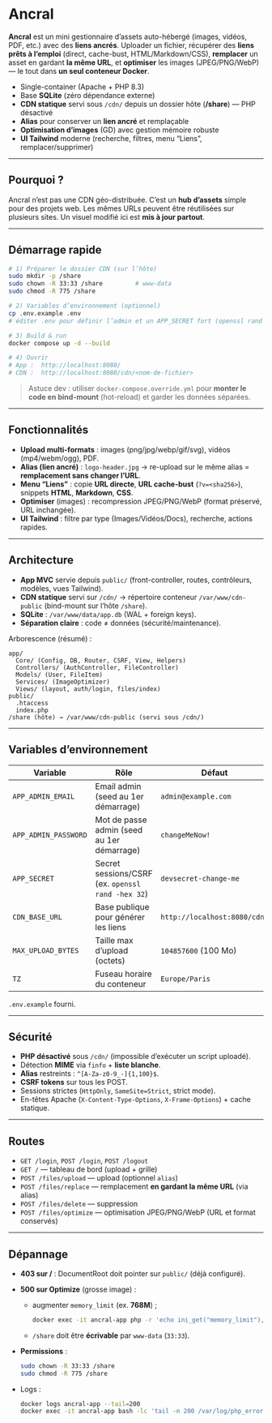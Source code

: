 # Ancral

**Ancral** est un mini gestionnaire d’assets auto-hébergé (images, vidéos, PDF, etc.) avec des **liens ancrés**.
Uploader un fichier, récupérer des **liens prêts à l’emploi** (direct, cache-bust, HTML/Markdown/CSS), **remplacer** un asset en gardant **la même URL**, et **optimiser** les images (JPEG/PNG/WebP) — le tout dans **un seul conteneur Docker**.

* Single-container (Apache + PHP 8.3)
* Base **SQLite** (zéro dépendance externe)
* **CDN statique** servi sous `/cdn/` depuis un dossier hôte (**/share**) — PHP désactivé
* **Alias** pour conserver un **lien ancré** et remplaçable
* **Optimisation d’images** (GD) avec gestion mémoire robuste
* **UI Tailwind** moderne (recherche, filtres, menu “Liens”, remplacer/supprimer)

---

## Pourquoi ?

Ancral n’est pas une CDN géo-distribuée.
C’est un **hub d’assets** simple pour des projets web. Les mêmes URLs peuvent être réutilisées sur plusieurs sites.
Un visuel modifié ici est **mis à jour partout**.

---

## Démarrage rapide

```bash
# 1) Préparer le dossier CDN (sur l’hôte)
sudo mkdir -p /share
sudo chown -R 33:33 /share         # www-data
sudo chmod -R 775 /share

# 2) Variables d’environnement (optionnel)
cp .env.example .env
# éditer .env pour définir l’admin et un APP_SECRET fort (openssl rand -hex 32)

# 3) Build & run
docker compose up -d --build

# 4) Ouvrir
# App :  http://localhost:8080/
# CDN :  http://localhost:8080/cdn/<nom-de-fichier>
```

> Astuce dev : utiliser `docker-compose.override.yml` pour **monter le code en bind-mount** (hot-reload) et garder les données séparées.

---

## Fonctionnalités

* **Upload multi-formats** : images (png/jpg/webp/gif/svg), vidéos (mp4/webm/ogg), PDF.
* **Alias (lien ancré)** : `logo-header.jpg` → re-upload sur le même alias = **remplacement sans changer l’URL**.
* **Menu “Liens”** : copie **URL directe**, **URL cache-bust** (`?v=<sha256>`), snippets **HTML**, **Markdown**, **CSS**.
* **Optimiser** (images) : recompression JPEG/PNG/WebP (format préservé, URL inchangée).
* **UI Tailwind** : filtre par type (Images/Vidéos/Docs), recherche, actions rapides.

---

## Architecture

* **App MVC** servie depuis `public/` (front-controller, routes, contrôleurs, modèles, vues Tailwind).
* **CDN statique** servi sur `/cdn/` → répertoire conteneur `/var/www/cdn-public` (bind-mount sur l’hôte `/share`).
* **SQLite** : `/var/www/data/app.db` (WAL + foreign keys).
* **Séparation claire** : code ≠ données (sécurité/maintenance).

Arborescence (résumé) :

```
app/
  Core/ (Config, DB, Router, CSRF, View, Helpers)
  Controllers/ (AuthController, FileController)
  Models/ (User, FileItem)
  Services/ (ImageOptimizer)
  Views/ (layout, auth/login, files/index)
public/
  .htaccess
  index.php
/share (hôte) → /var/www/cdn-public (servi sous /cdn/)
```

---

## Variables d’environnement

| Variable             | Rôle                                              | Défaut                       |
| -------------------- | ------------------------------------------------- | ---------------------------- |
| `APP_ADMIN_EMAIL`    | Email admin (seed au 1er démarrage)               | `admin@example.com`          |
| `APP_ADMIN_PASSWORD` | Mot de passe admin (seed au 1er démarrage)        | `changeMeNow!`               |
| `APP_SECRET`         | Secret sessions/CSRF (ex. `openssl rand -hex 32`) | `devsecret-change-me`        |
| `CDN_BASE_URL`       | Base publique pour générer les liens              | `http://localhost:8080/cdn/` |
| `MAX_UPLOAD_BYTES`   | Taille max d’upload (octets)                      | `104857600` (100 Mo)         |
| `TZ`                 | Fuseau horaire du conteneur                       | `Europe/Paris`               |

`.env.example` fourni.

---

## Sécurité

* **PHP désactivé** sous `/cdn/` (impossible d’exécuter un script uploadé).
* Détection **MIME** via `finfo` + **liste blanche**.
* **Alias** restreints : `^[A-Za-z0-9_-]{1,100}$`.
* **CSRF tokens** sur tous les POST.
* Sessions strictes (`HttpOnly`, `SameSite=Strict`, strict mode).
* En-têtes Apache (`X-Content-Type-Options`, `X-Frame-Options`) + cache statique.

---

## Routes

* `GET /login`, `POST /login`, `POST /logout`
* `GET /` — tableau de bord (upload + grille)
* `POST /files/upload` — upload (optionnel `alias`)
* `POST /files/replace` — remplacement **en gardant la même URL** (via alias)
* `POST /files/delete` — suppression
* `POST /files/optimize` — optimisation JPEG/PNG/WebP (URL et format conservés)

---

## Dépannage

* **403 sur /** : DocumentRoot doit pointer sur `public/` (déjà configuré).
* **500 sur Optimize** (grosse image) :

  * augmenter `memory_limit` (ex. **768M**) ;

    ```bash
    docker exec -it ancral-app php -r 'echo ini_get("memory_limit"), PHP_EOL;'
    ```
  * `/share` doit être **écrivable** par `www-data` (`33:33`).
* **Permissions** :

  ```bash
  sudo chown -R 33:33 /share
  sudo chmod -R 775 /share
  ```
* Logs :

  ```bash
  docker logs ancral-app --tail=200
  docker exec -it ancral-app bash -lc 'tail -n 200 /var/log/php_errors.log'
  ```
